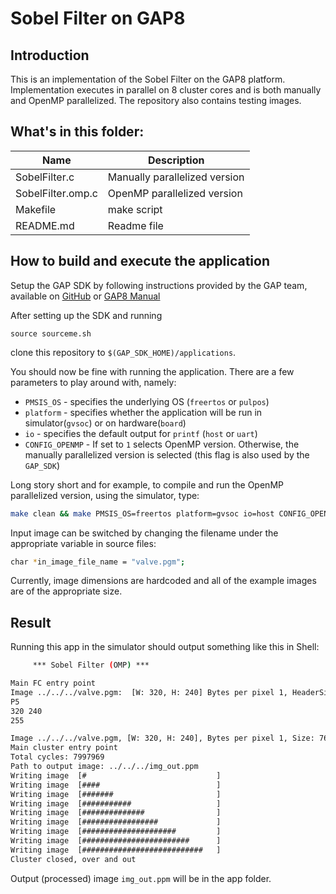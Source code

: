 # Sobel Filter on GAP8

## Introduction
This is an implementation of the Sobel Filter on the GAP8 platform. Implementation executes in parallel on 8 cluster cores and is both manually and OpenMP parallelized. The repository also contains testing images.

## What's in this folder:

| Name              |         Description                       |
|-------------------|-------------------------------------------|
|SobelFilter.c      |  Manually parallelized version            |
|SobelFilter.omp.c  |  OpenMP parallelized version              |
|Makefile           |  make script                              |
|README.md          |  Readme file                              |

## How to build and execute the application
Setup the GAP SDK by following instructions provided by the GAP team, available on [GitHub](https://github.com/GreenWaves-Technologies/gap_sdk) or [GAP8 Manual](https://greenwaves-technologies.com/manuals/BUILD/HOME/html/index.html)

After setting up the SDK and running
~~~~~shell
source sourceme.sh
~~~~~
clone this repository to ``$(GAP_SDK_HOME)/applications``.

You should now be fine with running the application. There are a few parameters to play around with, namely:
- ``PMSIS_OS`` - specifies the underlying OS (``freertos`` or ``pulpos``)
- ``platform`` - specifies whether the application will be run in simulator(``gvsoc``) or on hardware(``board``)
- ``io`` - specifies the default output for ``printf`` (``host`` or ``uart``)
- ``CONFIG_OPENMP`` - If set to ``1`` selects OpenMP version. Otherwise, the manually parallelized version is selected (this flag is also used by the ``GAP_SDK``)

Long story short and for example, to compile and run the OpenMP parallelized version, using the simulator, type:
~~~~~sh
make clean && make PMSIS_OS=freertos platform=gvsoc io=host CONFIG_OPENMP=1 all -j4 && make platform=gvsoc io=host run
~~~~~

Input image can be switched by changing the filename under the appropriate variable in source files:
~~~~~sh
char *in_image_file_name = "valve.pgm";
~~~~~
Currently, image dimensions are hardcoded and all of the example images are of the appropriate size.

## Result
Running this app in the simulator should output something like this in Shell:

~~~~~sh
	 *** Sobel Filter (OMP) ***

Main FC entry point
Image ../../../valve.pgm:  [W: 320, H: 240] Bytes per pixel 1, HeaderSize: 15
P5
320 240
255

Image ../../../valve.pgm, [W: 320, H: 240], Bytes per pixel 1, Size: 76800 bytes, Loaded successfully
Main cluster entry point
Total cycles: 7997969
Path to output image: ../../../img_out.ppm
Writing image  [#                             ]
Writing image  [####                          ]
Writing image  [#######                       ]
Writing image  [###########                   ]
Writing image  [##############                ]
Writing image  [#################             ]
Writing image  [#####################         ]
Writing image  [########################      ]
Writing image  [###########################   ]
Cluster closed, over and out
~~~~~

Output (processed) image ``img_out.ppm`` will be in the app folder.
